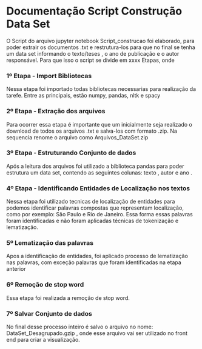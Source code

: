 # Documentação Script Construção Data Set

O Script do arquivo jupyter notebook Script_construcao foi elaborado, para poder extrair os documentos .txt e restrutura-los para que no final se tenha um data set informando o texto/teses , o ano de publicação e o autor responsável. Para que isso o script se divide em xxxx Etapas, onde

### 1º Etapa - Import Bibliotecas

Nessa etapa foi importado todas bibliotecas necessarias para realização da tarefe. Entre as principais, estão numpy, pandas, nltk e spacy

### 2º Etapa - Extração dos arquivos

Para ocorrer essa etapa é importante que um inicialmente seja realizado o download de todos os arquivos .txt e salva-los com formato .zip. Na sequencia renome o arquivo como Arquivos_DataSet.zip

### 3º Etapa - Estruturando Conjunto de dados

Após a leitura dos arquivos foi utilizado a biblioteca pandas para poder estrutura um data set, contendo as seguintes colunas: texto , autor e ano .

### 4º Etapa -  Identificando Entidades de Localização nos textos

Nessa etapa foi utilizado tecnicas de localização de entidades para podemos identificar palavras compostas que representam localização, como por exemplo: São Paulo e Rio de Janeiro. Essa forma essas palavras foram identificadas e não foram aplicadas técnicas de tokenização e lematização.

### 5º Lematização das palavras

Apos a identificação de entidades, foi aplicado processo de lematização nas palavras, com exceção palavras que foram identificadas na etapa anterior 

### 6º Remoção de stop word

Essa etapa foi realizada a remoção de stop word.

### 7º Salvar Conjunto de dados

No final desse processo inteiro é salvo o arquivo no nome: DataSet_Desagrupado.gzip , onde esse arquivo vai ser utilizado no front end para criar a visualização.
